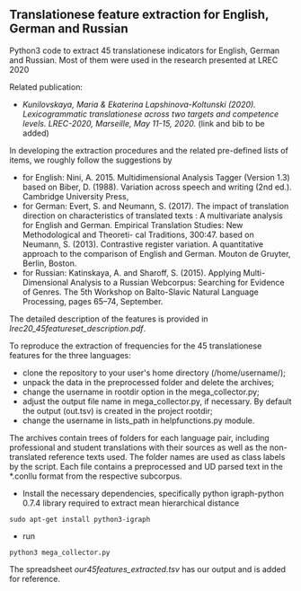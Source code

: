## Translationese feature extraction for English, German and Russian

Python3 code to extract 45 translationese indicators for English, German and Russian. 
Most of them were used in the research presented at LREC 2020

Related publication:
- *Kunilovskaya, Maria & Ekaterina Lapshinova-Koltunski (2020). Lexicogrammatic translationese across two targets and competence levels. 
LREC-2020, Marseille, May 11-15, 2020.*
(link and bib to be added)

In developing the extraction procedures and the related pre-defined lists of items, we roughly follow the suggestions by
* for English: Nini, A. 2015. Multidimensional Analysis Tagger (Version 1.3) based on Biber, D. (1988). Variation across speech and writing (2nd ed.). Cambridge University Press, 
* for German: Evert, S. and Neumann, S. (2017). The impact of translation direction on characteristics of translated texts : A
multivariate analysis for English and German. Empirical Translation Studies: New Methodological and Theoreti-
cal Traditions, 300:47. based on Neumann, S. (2013). Contrastive register variation. A quantitative approach to the comparison of English and German. Mouton de Gruyter, Berlin, Boston.
* for Russian: Katinskaya, A. and Sharoff, S. (2015). Applying Multi-Dimensional Analysis to a Russian Webcorpus: Searching for Evidence of Genres. The 5th Workshop on Balto-Slavic Natural Language Processing, pages 65–74, September.

The detailed description of the features is provided in *lrec20_45featureset_description.pdf*.

To reproduce the extraction of frequencies for the 45 translationese features for the three languages:
- clone the repository to your user's home directory (/home/username/);
- unpack the data in the preprocessed folder and delete the archives; 
- change the username in rootdir option in the mega_collector.py;
- adjust the output file name in mega_collector.py, if necessary. By default the output (out.tsv) is created in the project rootdir;
- change the username in lists_path in helpfunctions.py module. 

The archives contain trees of folders for each language pair, including professional and student translations 
with their sources as well as the non-translated reference texts used. The folder names are used as class labels by the script.
Each file contains a preprocessed and UD parsed text in the *.conllu format from the respective subcorpus.

- Install the necessary dependencies, specifically python igraph-python 0.7.4 library required to extract mean hierarchical distance

``
sudo apt-get install python3-igraph
``
- run
```
python3 mega_collector.py
```
The spreadsheet *our45features_extracted.tsv* has our output and is added for reference.





